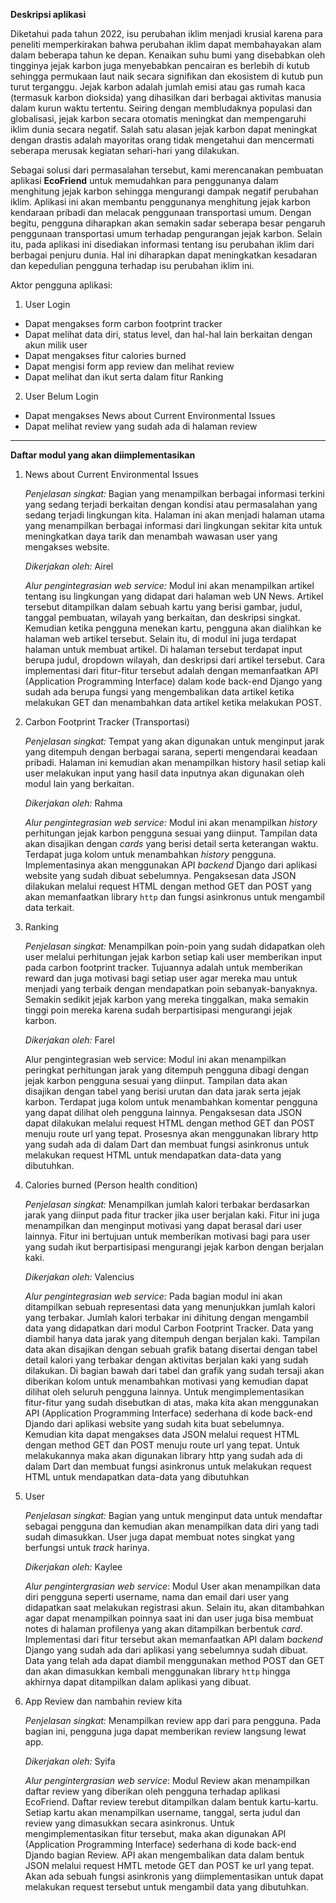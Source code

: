 **Deskripsi aplikasi**

Diketahui pada tahun 2022, isu perubahan iklim menjadi krusial karena para peneliti memperkirakan bahwa perubahan iklim dapat membahayakan alam dalam beberapa tahun ke depan. Kenaikan suhu bumi yang disebabkan oleh tingginya jejak karbon juga menyebabkan pencairan es berlebih di kutub sehingga permukaan laut naik secara signifikan dan ekosistem di kutub pun turut terganggu. Jejak karbon adalah jumlah emisi atau gas rumah kaca (termasuk karbon dioksida) yang dihasilkan dari berbagai aktivitas manusia dalam kurun waktu tertentu. Seiring dengan membludaknya populasi dan globalisasi, jejak karbon secara otomatis meningkat dan mempengaruhi iklim dunia secara negatif. Salah satu alasan jejak karbon dapat meningkat dengan drastis adalah mayoritas orang tidak mengetahui dan mencermati seberapa merusak kegiatan sehari-hari yang dilakukan. 

Sebagai solusi dari permasalahan tersebut, kami merencanakan pembuatan aplikasi **EcoFriend** untuk memudahkan para penggunanya dalam menghitung jejak karbon sehingga mengurangi dampak negatif perubahan iklim. Aplikasi ini akan membantu penggunanya menghitung jejak karbon kendaraan pribadi dan melacak penggunaan transportasi umum. Dengan begitu, pengguna diharapkan akan semakin sadar seberapa besar pengaruh penggunaan transportasi umum terhadap pengurangan jejak karbon. Selain itu, pada aplikasi ini disediakan informasi tentang isu perubahan iklim dari berbagai penjuru dunia. Hal ini diharapkan dapat meningkatkan kesadaran dan kepedulian pengguna terhadap isu perubahan iklim ini.

Aktor pengguna aplikasi:
1. User Login
- Dapat mengakses form carbon footprint tracker 
- Dapat melihat data diri, status level, dan hal-hal lain berkaitan dengan akun milik user
- Dapat mengakses fitur calories burned
- Dapat mengisi form app review dan melihat review
- Dapat melihat dan ikut serta dalam fitur Ranking

2. User Belum Login
- Dapat mengakses News about Current Environmental Issues
- Dapat melihat review yang sudah ada di halaman review

***

**Daftar modul yang akan diimplementasikan**
1. News about Current Environmental Issues 

    *Penjelasan singkat:* Bagian yang menampilkan berbagai informasi terkini yang sedang terjadi berkaitan dengan kondisi atau permasalahan yang sedang terjadi lingkungan kita. Halaman ini akan menjadi halaman utama yang menampilkan berbagai informasi dari lingkungan sekitar kita untuk meningkatkan daya tarik dan menambah wawasan user yang mengakses website.

    *Dikerjakan oleh:* Airel

    *Alur pengintegrasian web service:* Modul ini akan menampilkan artikel tentang isu lingkungan yang didapat dari halaman web UN News. Artikel tersebut ditampilkan dalam sebuah kartu yang berisi gambar, judul, tanggal pembuatan, wilayah yang berkaitan, dan deskripsi singkat. Kemudian ketika pengguna menekan kartu, pengguna akan dialihkan ke halaman web artikel tersebut. Selain itu, di modul ini juga terdapat halaman untuk membuat artikel. Di halaman tersebut terdapat input berupa judul, dropdown wilayah, dan deskripsi dari artikel tersebut. Cara implementasi dari fitur-fitur tersebut adalah dengan memanfaatkan API (Application Programming Interface) dalam kode back-end Django yang sudah ada berupa fungsi yang mengembalikan data artikel ketika melakukan GET dan menambahkan data artikel ketika melakukan POST.

2. Carbon Footprint Tracker (Transportasi)  

    *Penjelasan singkat:* Tempat yang akan digunakan untuk menginput jarak yang ditempuh dengan berbagai sarana, seperti mengendarai keadaan pribadi. Halaman ini kemudian akan menampilkan history hasil setiap kali user melakukan input yang hasil data inputnya akan digunakan oleh modul lain yang berkaitan.

    *Dikerjakan oleh:* Rahma

    *Alur pengintegrasian web service:* Modul ini akan menampilkan *history* perhitungan jejak karbon pengguna sesuai yang diinput. Tampilan data akan disajikan dengan *cards* yang berisi detail serta keterangan waktu. Terdapat juga kolom untuk menambahkan *history* pengguna. Implementasinya akan menggunakan API *backend* Django dari aplikasi website yang sudah dibuat sebelumnya. Pengaksesan data JSON dilakukan melalui request HTML dengan method GET dan POST yang akan memanfaatkan library `http` dan  fungsi asinkronus untuk mengambil data terkait.

3. Ranking 

    *Penjelasan singkat:* Menampilkan poin-poin yang sudah didapatkan oleh user melalui perhitungan jejak karbon setiap kali user memberikan input pada carbon footprint tracker. Tujuannya adalah untuk memberikan reward dan juga motivasi bagi setiap user agar mereka mau untuk menjadi yang terbaik dengan mendapatkan poin sebanyak-banyaknya. Semakin sedikit jejak karbon yang mereka tinggalkan, maka semakin tinggi poin mereka karena sudah berpartisipasi mengurangi jejak karbon.

    *Dikerjakan oleh:* Farel

    Alur pengintegrasian web service: Modul ini akan menampilkan peringkat perhitungan jarak yang ditempuh pengguna dibagi dengan jejak karbon pengguna sesuai yang diinput. Tampilan data akan disajikan dengan tabel yang berisi urutan dan data jarak serta jejak karbon. Terdapat juga kolom untuk menambahkan komentar pengguna yang dapat dilihat oleh pengguna lainnya. Pengaksesan data JSON dapat dilakukan melalui request HTML dengan method GET dan POST menuju route url yang tepat. Prosesnya akan menggunakan library http yang sudah ada di dalam Dart dan membuat fungsi asinkronus untuk melakukan request HTML untuk mendapatkan data-data yang dibutuhkan.


4. Calories burned (Person health condition) 

    *Penjelasan singkat:* Menampilkan jumlah kalori terbakar berdasarkan jarak yang diinput pada fitur tracker jika user berjalan kaki. Fitur ini juga menampilkan dan menginput motivasi yang dapat berasal dari user lainnya. Fitur ini bertujuan untuk memberikan motivasi bagi para user yang sudah ikut berpartisipasi mengurangi jejak karbon dengan berjalan kaki.

    *Dikerjakan oleh:* Valencius

    *Alur pengintegrasian web service:* Pada bagian modul ini akan ditampilkan sebuah representasi data yang menunjukkan jumlah kalori yang terbakar. Jumlah kalori terbakar ini dihitung dengan mengambil data yang didapatkan dari modul Carbon Footprint Tracker. Data yang diambil hanya data jarak yang ditempuh dengan berjalan kaki. Tampilan data akan disajikan dengan sebuah grafik batang disertai dengan tabel detail kalori yang terbakar dengan aktivitas berjalan kaki yang sudah dilakukan. Di bagian bawah dari tabel dan grafik yang sudah tersaji akan diberikan kolom untuk menambahkan motivasi yang kemudian dapat dilihat oleh seluruh pengguna lainnya. Untuk mengimplementasikan fitur-fitur yang sudah disebutkan di atas, maka kita akan menggunakan API (Application Programming Interface) sederhana di kode back-end Djando dari aplikasi website yang sudah kita buat sebelumnya. Kemudian kita dapat mengakses data JSON melalui request HTML dengan method GET dan POST menuju route url yang tepat. Untuk melakukannya maka akan digunakan library http yang sudah ada di dalam Dart dan membuat fungsi asinkronus untuk melakukan request HTML untuk mendapatkan data-data yang dibutuhkan

5. User 

    *Penjelasan singkat:* Bagian yang untuk menginput data untuk mendaftar sebagai pengguna dan kemudian akan menampilkan data diri yang tadi sudah dimasukkan. User juga dapat membuat notes singkat yang berfungsi untuk *track* harinya.

    *Dikerjakan oleh:* Kaylee

    *Alur pengintergrasian web service*: Modul User akan menampilkan data diri pengguna seperti username, nama dan email dari user yang didapatkan saat melakukan registrasi akun. Selain itu, akan ditambahkan agar dapat menampilkan poinnya saat ini dan user juga bisa membuat notes di halaman profilenya yang akan ditampilkan berbentuk *card*. Implementasi dari fitur tersebut akan memanfaatkan API dalam *backend* Django yang sudah ada dari aplikasi yang sebelumnya sudah dibuat. Data yang telah ada dapat diambil menggunakan method POST dan GET dan akan dimasukkan kembali menggunakan library `http` hingga akhirnya dapat ditampilkan dalam aplikasi yang dibuat.

6. App Review dan nambahin review kita 

    *Penjelasan singkat:* Menampilkan review app dari para pengguna. Pada bagian ini, pengguna juga dapat memberikan review langsung lewat app.

    *Dikerjakan oleh:* Syifa

    *Alur pengintergrasian web service*: Modul Review akan menampilkan daftar review yang diberikan oleh pengguna terhadap aplikasi EcoFriend. Daftar review terebut ditampilkan dalam bentuk kartu-kartu. Setiap kartu akan menampilkan username, tanggal, serta judul dan review yang dimasukkan secara asinkronus. Untuk mengimplementasikan fitur tersebut, maka akan digunakan API (Application Programming Interface) sederhana di kode back-end Djando bagian Review. API akan mengembalikan data dalam bentuk JSON melalui request HMTL metode GET dan POST ke url yang tepat. Akan ada sebuah fungsi asinkronis yang diimplementasikan untuk dapat melakukan request tersebut untuk mengambil data yang dibutuhkan.